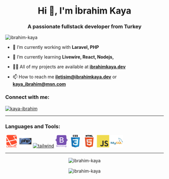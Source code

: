 <h1 align="center">Hi 👋, I'm İbrahim Kaya</h1>
<h3 align="center">A passionate fullstack developer from Turkey</h3>

<p align="left"> <img src="https://komarev.com/ghpvc/?username=ibrahim-kaya&label=Profile%20views&color=0e75b6&style=flat" alt="ibrahim-kaya" /> </p>

- 🔭 I’m currently working with **Laravel, PHP**

- 🌱 I’m currently learning **Livewire, React, Nodejs,**

- 👨‍💻 All of my projects are available at **[ibrahimkaya.dev](https://ibrahimkaya.dev)**

- 📫 How to reach me **iletisim@ibrahimkaya.dev** or **kaya_ibrahim@msn.com**

<h3 align="left">Connect with me:</h3>
<p align="left">
<a href="https://linkedin.com/in/kaya-ibrahim" target="blank"><img align="center" src="https://raw.githubusercontent.com/rahuldkjain/github-profile-readme-generator/master/src/images/icons/Social/linked-in-alt.svg" alt="kaya-ibrahim" height="30" width="40" /></a>
</p>

<hr>

<h3 align="left">Languages and Tools:</h3>
<p align="left"> 
<a href="https://laravel.com/" target="_blank" rel="noreferrer"> <img src="https://raw.githubusercontent.com/devicons/devicon/master/icons/laravel/laravel-plain-wordmark.svg" alt="laravel" width="40" height="40"/></a> 
 <a href="https://www.php.net" target="_blank" rel="noreferrer"> <img src="https://raw.githubusercontent.com/devicons/devicon/master/icons/php/php-original.svg" alt="php" width="40" height="40"/></a>
 <a href="https://tailwindcss.com/" target="_blank" rel="noreferrer"> <img src="https://www.vectorlogo.zone/logos/tailwindcss/tailwindcss-icon.svg" alt="tailwind" width="40" height="40"/></a>
<a href="https://getbootstrap.com" target="_blank" rel="noreferrer"> <img src="https://raw.githubusercontent.com/devicons/devicon/master/icons/bootstrap/bootstrap-plain-wordmark.svg" alt="bootstrap" width="40" height="40"/></a> 
<a href="https://www.w3schools.com/css/" target="_blank" rel="noreferrer"> <img src="https://raw.githubusercontent.com/devicons/devicon/master/icons/css3/css3-original-wordmark.svg" alt="css3" width="40" height="40"/></a> 
<a href="https://www.w3.org/html/" target="_blank" rel="noreferrer"> <img src="https://raw.githubusercontent.com/devicons/devicon/master/icons/html5/html5-original-wordmark.svg" alt="html5" width="40" height="40"/></a> 
<a href="https://developer.mozilla.org/en-US/docs/Web/JavaScript" target="_blank" rel="noreferrer"> <img src="https://raw.githubusercontent.com/devicons/devicon/master/icons/javascript/javascript-original.svg" alt="javascript" width="40" height="40"/></a> 
<a href="https://www.mysql.com/" target="_blank" rel="noreferrer"> <img src="https://raw.githubusercontent.com/devicons/devicon/master/icons/mysql/mysql-original-wordmark.svg" alt="mysql" width="40" height="40"/></a> 
 </p>
 
 <hr>

<p align="center"><img align="center" src="https://github-readme-stats.vercel.app/api/top-langs?username=ibrahim-kaya&show_icons=true&locale=en&layout=compact" alt="ibrahim-kaya" /></p>

<p align="center"><img align="center" src="https://github-readme-stats.vercel.app/api?username=ibrahim-kaya&show_icons=true&locale=en" alt="ibrahim-kaya" /></p>
